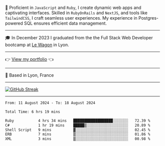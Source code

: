 📖 Proficient in `JavaScript` and `Ruby`, I create dynamic web apps and captivating interfaces. Skilled in `RubyOnRails` and `NextJS`, and tools like `TailwindCSS`, I craft seamless user experiences. My experience in Postgres-powered SQL ensures efficient data management.

***

🎓 In December 2023 I graduated from the the Full Stack Web Developer bootcamp at [Le Wagon](https://www.lewagon.com/) in Lyon.

***

👉 <a href="https://www.davidlau.dev/" target="_blank">View my portfolio</a> 👈

***

📍 Based in Lyon, France

***

[![GitHub Streak](https://streak-stats.demolab.com?user=kaimunlau&theme=github-dark&hide_border=true)](https://git.io/streak-stats)

***

<!--START_SECTION:waka-->

```txt
From: 11 August 2024 - To: 18 August 2024

Total Time: 6 hrs 19 mins

Ruby           4 hrs 34 mins   ██████████████████░░░░░░░   72.39 %
C#             1 hr 19 mins    █████▒░░░░░░░░░░░░░░░░░░░   20.89 %
Shell Script   9 mins          ▓░░░░░░░░░░░░░░░░░░░░░░░░   02.45 %
ERB            7 mins          ▒░░░░░░░░░░░░░░░░░░░░░░░░   01.86 %
XML            3 mins          ▒░░░░░░░░░░░░░░░░░░░░░░░░   00.98 %
```

<!--END_SECTION:waka-->
